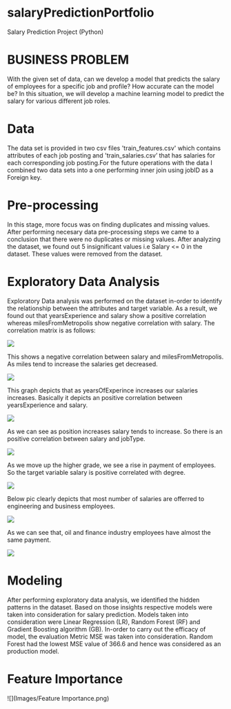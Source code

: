 # salaryPredictionPortfolio
Salary Prediction Project (Python)


# BUSINESS PROBLEM
  
  With the given set of data, can we develop a model that predicts the salary of employees for a specific job and profile? How accurate can the model be? 
  In this situation, we will develop a machine learning model to predict the salary for various different job roles.
  
# Data 

 The data set is provided in two csv files 'train_features.csv' which contains attributes of each job posting and 'train_salaries.csv’ that has salaries for each corresponding job posting.For the future operations with the data I combined two data sets into a one performing inner join using jobID as a Foreign key.
 
# Pre-processing 

  In this stage, more focus was on finding duplicates and missing values. After performing necesary data pre-processing steps we came to a conclusion that there were no duplicates or missing values. After analyzing the dataset, we found out 5 insignificant values i.e Salary <= 0 in the dataset. These values were removed from the dataset.
  
# Exploratory Data Analysis

  Exploratory Data analysis was performed on the dataset in-order to identify the relationship between the attributes and target variable. As a result, we found out that yearsExperience and salary show a positive correlation whereas milesFromMetropolis show negative correlation with salary. The correlation matrix is as follows:
   
![](Images/Corr_matrix.png)
 
This shows a negative correlation between salary and milesFromMetropolis. As miles tend to increase the salaries get decreased.

![](Images/yearsExperience.png)
 
This graph depicts that as yearsOfExperince increases our salaries increases. Basically it depicts an positive correlation between yearsExperience and salary.

![](Images/milesFromMetropolis.png)

As we can see as position increases salary tends to increase. So there is an positive correlation between salary and jobType.

![](Images/jobType.png)

As we move up the higher grade, we see a rise in payment of employees. So the target variable salary is positive correlated with degree.

![](Images/degree.png)

Below pic clearly depicts that most number of salaries are offerred to engineering and business employees.

![](Images/major.png)

As we can see that, oil and finance industry employees have almost the same payment. 

![](Images/industry.png)

# Modeling

  After performing exploratory data analysis, we identified the hidden patterns in the dataset. Based on those insights respective models were taken into consideration for salary prediction. Models taken into consideration were Linear Regression (LR), Random Forest (RF) and Gradient Boosting algorithm (GB). 
   In-order to carry out the efficacy of model, the evaluation Metric MSE was taken into consideration. Random Forest had the lowest MSE value of 366.6 and hence was considered as an production model.

# Feature Importance

![](Images/Feature Importance.png)

